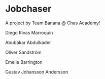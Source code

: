 # Jobchaser
 
A project by Team Banana @ Chas Academy!

Diego Rivas Marroquin

Abubakar Abdulkader

Oliver Sandström

Emelie Barrington

Gustav Johansson Andersson

